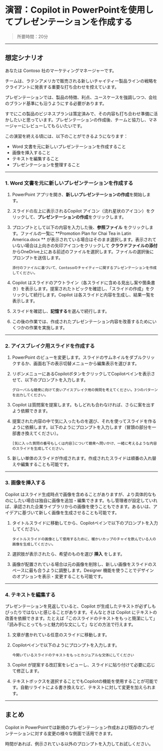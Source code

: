 # 演習：Copilot in PowerPointを使用してプレゼンテーションを作成する

> 所要時間：20分

---

## 想定シナリオ

あなたは Contoso 社のマーケティングマネージャーです。

チームは、ラテンアメリカで販売される新しいチャイティー製品ラインの戦略をクライアントに発表する重要な打ち合わせを控えています。

プレゼンテーションでは、製品の特徴、利点、ユースケースを強調しつつ、会社のブランド基準にも沿うようにする必要があります。 

すでにこの製品のビジネスプランは策定済みで、その内容も打ち合わせ準備に活かしたいと思っています。プレゼンテーションの作成後、チームと協力し、マネージャーにレビューしてもらいたいです。

この演習を終える頃には、以下のことができるようになります：  
- Word 文書を元に新しいプレゼンテーションを作成すること  
- 画像を挿入すること  
- テキストを編集すること  
- プレゼンテーションを整理すること  

---

### 1. Word 文書を元に新しいプレゼンテーションを作成する

1. PowerPoint アプリを開き、**新しいプレゼンテーションの作成**を開始します。

2. スライドの左上に表示されるCopilot アイコン（流れ星状のアイコン）をクリックして、**プレゼンテーションの作成**をクリックします。

3. プロンプトとして以下の内容を入力した後、**参照ファイル** をクリックします。ファイルの一覧に **Promotion Plan for Chai Tea in Latin America.docx ** が表示されている場合はそのまま選択します。表示されていない場合は上向きの矢印アイコンをクリックして **クラウドファイルの添付** からOneDrive上にある前述のファイルを選択します。ファイルの選択後にプロンプトを送信します。

   ```prompt
   添付のファイルに基づいて、Contosoのチャイティーに関するプレゼンテーションを作成してください。
   ```

4. Copilot はスライドのアウトライン（各スライドに含める見出し案や箇条書き）を表示します。提案されたトピックを確認し、「スライドの作成」をクリックして続行します。Copilot は各スライドと内容を生成し、結果一覧を表示します。

5. スライドを確認し、**記憶する**を選んで続行します。

6. この後の作業では、作成されたプレゼンテーション内容を改善するためにいくつかの作業を実施します。

---

### 2. アイスブレイク用スライドを作成する

1. PowerPoint のビューを変更します。スライドのサムネイルをダブルクリックするか、画面右下の表示切替メニューから編集表示を選びます。

2. リボンメニューにあるCopilotボタンをクリックしてCopilotペインを表示させて、以下のプロンプトを入力します。

   ```prompt
   グローバルな聴衆に向けて良いアイスブレイク用の質問を考えてください。3つのパターンを出力してください。
   ```

3. Copilot は質問案を提案します。もしどれも合わなければ、さらに案を出すよう依頼できます。

4. 提案された内容の中で気に入ったものを選び、それを使ってスライドを作るように依頼します。以下のようにプロンプトを入力します（冒頭の部分を一部書き換えてください）。

   ```prompt
   [気に入った質問の番号もしくは内容]について聴衆へ問いかけ、一緒に考えるような内容のスライドを生成してください。
   ```

6. 新しい単体のスライドが作成されます。作成されたスライドは順番の入れ替えや編集することも可能です。

---

### 3. 画像を挿入する

Copilot はスライド生成時点で画像を含めることがありますが、より具体的なものにしたい場合は独自に画像を追加・編集できます。もし管理者が設定していれば、承認された企業ライブラリからの画像を使うこともできます。あるいは、アイデアに基づいて新しく画像を生成させることも可能です。 

1. タイトルスライドに移動してから、Copilotペインで以下のプロンプトを入力してください。

   ```prompt
   タイトルスライドの画像として使用するために、暖かいカップのチャイを飲んでいる人の画像を生成してください。
   ```

2. 選択肢が表示されたら、希望のものを選び **挿入** をします。 

3. 画像が配置されている場合は元の画像を削除し、新しい画像をスライドのスペースに最も合うように調整します。Designer 機能を使うことでデザインのオプションを表示・変更することも可能です。

---

### 4. テキストを編集する

プレゼンテーションを見返していると、Copilot が生成したテキストが必ずしもぴったりではないと感じることがあります。そんなときは Copilot にテキストの改善を依頼できます。たとえば「このスライドのテキストをもっと簡潔にして」「読み手にとってもっと魅力的な文にして」などの方法で行えます。

1. 文章が書かれている任意のスライドに移動します。  

2. Copilotペインで以下のようにプロンプトを入力します。

   ```prompt
   今開いているスライドのテキストをもっとカジュアルな文体にしてください
   ```

3. Copilot が提案する改訂案をレビューし、スライドに貼り付けて必要に応じて修正します。

4.  テキストボックスを選択することでもCopilotの機能を使用することが可能です。自動リライトによる書き換えなど、テキストに対して変更を加えられます。

---

## まとめ

Copilot in PowerPointでは新規のプレゼンテーション作成および既存のプレゼンテーションに対する変更の様々な側面で活用できます。

時間があれば、例示されている以外のプロンプトを入力してお試しください。
